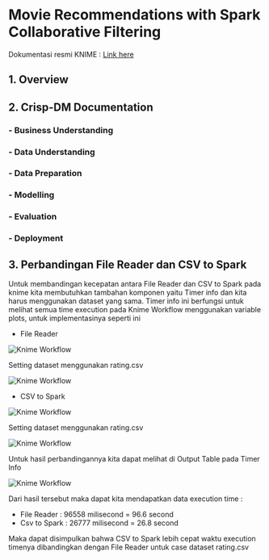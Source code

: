# Movie Recommendations with Spark Collaborative Filtering
Dokumentasi resmi KNIME : [Link here](https://www.knime.com/blog/movie-recommendations-with-spark-collaborative-filtering)

## 1. Overview


## 2. Crisp-DM Documentation

### - Business Understanding


### - Data Understanding


### - Data Preparation


### - Modelling


### - Evaluation


### - Deployment

## 3. Perbandingan File Reader dan CSV to Spark 
Untuk membandingan kecepatan antara File Reader dan CSV to Spark pada knime kita membutuhkan tambahan komponen yaitu Timer info dan kita harus menggunakan dataset yang sama. Timer info ini berfungsi untuk melihat semua time execution pada Knime Workflow menggunakan variable plots, untuk implementasinya seperti ini

- File Reader

![Knime Workflow](Dokumentasi/filereader.png)

Setting dataset menggunakan rating.csv

![Knime Workflow](Dokumentasi/filereader_option.png)

- CSV to Spark

![Knime Workflow](Dokumentasi/csvtospark.png)

Setting dataset menggunakan rating.csv

![Knime Workflow](Dokumentasi/csvtospark_option.png)


Untuk hasil perbandingannya kita dapat melihat di Output Table pada Timer Info

![Knime Workflow](Dokumentasi/hasilperbandingan.png)

Dari hasil tersebut maka dapat kita mendapatkan data execution time :
- File Reader : 96558 milisecond = 96.6 second
- Csv to Spark : 26777 milisecond = 26.8 second

Maka dapat disimpulkan bahwa CSV to Spark lebih cepat waktu execution timenya dibandingkan dengan File Reader untuk case dataset rating.csv



